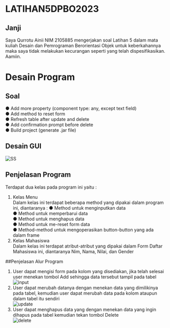 # LATIHAN5DPBO2023
## Janji
Saya Qurrotu Ainii NIM 2105885 mengerjakan soal Latihan 5 dalam mata kuliah Desain dan Pemrograman Berorientasi Objek untuk keberkahannya maka saya tidak melakukan kecurangan seperti yang telah dispesifikasikan. Aamiin.

# Desain Program

## Soal
● Add more property (component type: any, except text field)<br>
● Add method to reset form<br>
● Refresh table after update and delete<br>
● Add confirmation prompt before delete<br>
● Build project (generate .jar file)<br>

## Desain GUI
![SS](https://user-images.githubusercontent.com/119904110/228006088-1b00de28-e175-4a03-ab08-2dc3a104ce89.PNG)<br>

## Penjelasan Program
Terdapat dua kelas pada program ini yaitu : <br>
1. Kelas Menu <br>
Dalam kelas ini terdapat beberapa method yang dipakai dalam program ini, diantaranya :
● Method untuk menginputkan data<br>
● Method untuk memperbarui data<br>
● Method untuk menghapus data<br>
● Method untuk me-reset form data<br>
● Method-method untuk mengoperasikan button-button yang ada dalam frame<br>
2. Kelas Mahasiswa<br>
Dalam kelas ini terdapat atribut-atribut yang dipakai dalam Form Daftar Mahasiswa ini, diantaranya Nim, Nama, Nilai, dan Gender<br>

##Penjelasan Alur Program
1. User dapat mengisi form pada kolom yang disediakan, jika telah selesai user menekan tombol Add sehingga data tersebut tampil pada tabel<br>
![input](https://user-images.githubusercontent.com/119904110/228012350-78c3a77d-92f6-494d-ab42-3a84d230a246.PNG)<br>
2. User dapat merubah datanya dengan menekan data yang dimilikinya pada tabel, kemudian user dapat merubah data pada kolom ataupun dalam tabel itu sendiri<br>
![update](https://user-images.githubusercontent.com/119904110/228012470-d099f5d8-bd72-4ba1-a8c3-f1624dfd83cc.PNG)<br>
3. User dapat menghapus data yang dengan menekan data yang ingin dihapus pada tabel kemudian tekan tombol Delete<br>
![delete](https://user-images.githubusercontent.com/119904110/228012696-cb747508-290f-4ac9-b6f9-a4485897325a.PNG)<br>
